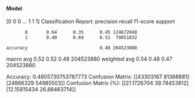 #### Model
[0 0 0 ... 1 1 1]
Classification Report:
              precision    recall  f1-score   support

           0       0.64      0.35      0.45 124672048
           1       0.40      0.69      0.51  79851832

    accuracy                           0.48 204523880
   macro avg       0.52      0.52      0.48 204523880
weighted avg       0.54      0.48      0.47 204523880

Accuracy: 0.4805730753787773
Confusion Matrix:
[[43303167 81368881]
 [24866329 54985503]]
Confusion Matrix (%):
[[21.1726704  39.78453812]
 [12.15815434 26.88463714]]
